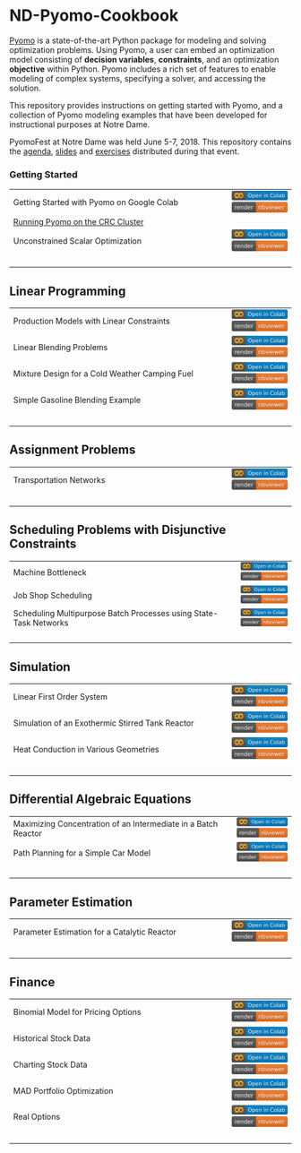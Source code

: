 # ND-Pyomo-Cookbook

[Pyomo](http://www.pyomo.org/) is a state-of-the-art Python package for modeling and solving optimization problems. Using Pyomo, a user can embed an optimization model consisting of **decision variables**, **constraints**, and an optimization **objective** within Python. Pyomo includes a rich set of features to enable modeling of complex systems, specifying a solver, and accessing the solution.

This repository provides instructions on getting started with Pyomo, and a collection of Pyomo modeling examples that have been developed for instructional purposes at Notre Dame.

PyomoFest at Notre Dame was held June 5-7, 2018. This repository contains the [agenda](PyomoFest.md), [slides](PyomoFest/slides/) and [exercises](PyomoFest/exercises_wo_soln/exercises/) distributed during that event.

### Getting Started
| | |
| :--- | :--- |
| Getting Started with Pyomo on Google Colab | [![Open In Colab](images/badges/colab-badge.svg)](https://colab.research.google.com/github/jckantor/ND-Pyomo-Cookbook/blob/master/notebooks/intro/Getting_Started_with_Pyomo_on_Google_Colab.ipynb) [![nbviewer](images/badges/nbviewer_badge.svg)](https://nbviewer.jupyter.org/github/jckantor/ND-Pyomo-Cookbook/blob/master/notebooks/intro/Getting_Started_with_Pyomo_on_Google_Colab.ipynb) |
| [Running Pyomo on the CRC Cluster](docs/CRC.md) | |
| Unconstrained Scalar Optimization | [![Open In Colab](images/badges/colab-badge.svg)](https://colab.research.google.com/github/jckantor/ND-Pyomo-Cookbook/blob/master/notebooks/intro/Unconstrained_Scalar_Optimization.ipynb) [![nbviewer](images/badges/nbviewer_badge.svg)](https://nbviewer.jupyter.org/github/jckantor/ND-Pyomo-Cookbook/blob/master/notebooks/intro/Unconstrained_Scalar_Optimization.ipynb) |
|&nbsp;&nbsp;&nbsp;&nbsp;&nbsp;&nbsp;&nbsp;&nbsp;&nbsp;&nbsp;&nbsp;&nbsp;&nbsp;&nbsp;&nbsp;&nbsp;&nbsp;&nbsp;&nbsp;&nbsp;&nbsp;&nbsp;&nbsp;&nbsp;&nbsp;&nbsp;&nbsp;&nbsp;&nbsp;&nbsp;&nbsp;&nbsp;&nbsp;&nbsp;&nbsp;&nbsp;&nbsp;&nbsp;&nbsp;&nbsp;&nbsp;&nbsp;&nbsp;&nbsp;&nbsp;&nbsp;&nbsp;&nbsp;&nbsp;&nbsp;&nbsp;&nbsp;&nbsp;&nbsp;&nbsp;&nbsp;&nbsp;&nbsp;&nbsp;&nbsp;&nbsp;&nbsp;&nbsp;&nbsp;&nbsp;&nbsp;&nbsp;&nbsp;&nbsp;&nbsp;&nbsp;&nbsp;&nbsp;&nbsp;&nbsp;&nbsp;&nbsp;&nbsp;&nbsp;&nbsp;&nbsp;&nbsp;&nbsp;&nbsp;&nbsp;&nbsp;&nbsp;&nbsp;&nbsp;&nbsp;&nbsp;&nbsp;&nbsp;&nbsp;&nbsp;&nbsp;&nbsp;&nbsp;&nbsp;&nbsp;| |

## Linear Programming
| | |
| :--- | :--- |
| Production Models with Linear Constraints | [![Open In Colab](images/badges/colab-badge.svg)](https://colab.research.google.com/github/jckantor/ND-Pyomo-Cookbook/blob/master/notebooks/lp/Production_Models_with_Linear_Constraints.ipynb) [![nbviewer](images/badges/nbviewer_badge.svg)](https://nbviewer.jupyter.org/github/jckantor/ND-Pyomo-Cookbook/blob/master/notebooks/lp/Production_Models_with_Linear_Constraints.ipynb) |
| Linear Blending Problems | [![Open In Colab](images/badges/colab-badge.svg)](https://colab.research.google.com/github/jckantor/ND-Pyomo-Cookbook/blob/master/notebooks/lp/Linear_Blending_Problem.ipynb) [![nbviewer](images/badges/nbviewer_badge.svg)](https://nbviewer.jupyter.org/github/jckantor/ND-Pyomo-Cookbook/blob/master/notebooks/lp/Linear_Blending_Problem.ipynb) |
| Mixture Design for a Cold Weather Camping Fuel | [![Open In Colab](images/badges/colab-badge.svg)](https://colab.research.google.com/github/jckantor/ND-Pyomo-Cookbook/blob/master/notebooks/lp/Mixture_Design_Cold_Weather_Fuel.ipynb) [![nbviewer](images/badges/nbviewer_badge.svg)](https://nbviewer.jupyter.org/github/jckantor/ND-Pyomo-Cookbook/blob/master/notebooks/lp/Mixture_Design_Cold_Weather_Fuel.ipynb) |
| Simple Gasoline Blending Example | [![Open In Colab](images/badges/colab-badge.svg)](https://colab.research.google.com/github/jckantor/ND-Pyomo-Cookbook/blob/master/notebooks/lp/Gasoline_Blending.ipynb) [![nbviewer](images/badges/nbviewer_badge.svg)](https://nbviewer.jupyter.org/github/jckantor/ND-Pyomo-Cookbook/blob/master/notebooks/lp/Gasoline_Blending.ipynb) |
|&nbsp;&nbsp;&nbsp;&nbsp;&nbsp;&nbsp;&nbsp;&nbsp;&nbsp;&nbsp;&nbsp;&nbsp;&nbsp;&nbsp;&nbsp;&nbsp;&nbsp;&nbsp;&nbsp;&nbsp;&nbsp;&nbsp;&nbsp;&nbsp;&nbsp;&nbsp;&nbsp;&nbsp;&nbsp;&nbsp;&nbsp;&nbsp;&nbsp;&nbsp;&nbsp;&nbsp;&nbsp;&nbsp;&nbsp;&nbsp;&nbsp;&nbsp;&nbsp;&nbsp;&nbsp;&nbsp;&nbsp;&nbsp;&nbsp;&nbsp;&nbsp;&nbsp;&nbsp;&nbsp;&nbsp;&nbsp;&nbsp;&nbsp;&nbsp;&nbsp;&nbsp;&nbsp;&nbsp;&nbsp;&nbsp;&nbsp;&nbsp;&nbsp;&nbsp;&nbsp;&nbsp;&nbsp;&nbsp;&nbsp;&nbsp;&nbsp;&nbsp;&nbsp;&nbsp;&nbsp;&nbsp;&nbsp;&nbsp;&nbsp;&nbsp;&nbsp;&nbsp;&nbsp;&nbsp;&nbsp;&nbsp;&nbsp;&nbsp;&nbsp;&nbsp;&nbsp;&nbsp;&nbsp;&nbsp;&nbsp;| |

## Assignment Problems
| | |
| :--- | :--- |
| Transportation Networks | [![Open In Colab](images/badges/colab-badge.svg)](https://colab.research.google.com/github/jckantor/ND-Pyomo-Cookbook/blob/master/notebooks/assignment/Transportation_Networks.ipynb) [![nbviewer](images/badges/nbviewer_badge.svg)](https://nbviewer.jupyter.org/github/jckantor/ND-Pyomo-Cookbook/blob/master/notebooks/assignment/Transportation_Networks.ipynb) |
|&nbsp;&nbsp;&nbsp;&nbsp;&nbsp;&nbsp;&nbsp;&nbsp;&nbsp;&nbsp;&nbsp;&nbsp;&nbsp;&nbsp;&nbsp;&nbsp;&nbsp;&nbsp;&nbsp;&nbsp;&nbsp;&nbsp;&nbsp;&nbsp;&nbsp;&nbsp;&nbsp;&nbsp;&nbsp;&nbsp;&nbsp;&nbsp;&nbsp;&nbsp;&nbsp;&nbsp;&nbsp;&nbsp;&nbsp;&nbsp;&nbsp;&nbsp;&nbsp;&nbsp;&nbsp;&nbsp;&nbsp;&nbsp;&nbsp;&nbsp;&nbsp;&nbsp;&nbsp;&nbsp;&nbsp;&nbsp;&nbsp;&nbsp;&nbsp;&nbsp;&nbsp;&nbsp;&nbsp;&nbsp;&nbsp;&nbsp;&nbsp;&nbsp;&nbsp;&nbsp;&nbsp;&nbsp;&nbsp;&nbsp;&nbsp;&nbsp;&nbsp;&nbsp;&nbsp;&nbsp;&nbsp;&nbsp;&nbsp;&nbsp;&nbsp;&nbsp;&nbsp;&nbsp;&nbsp;&nbsp;&nbsp;&nbsp;&nbsp;&nbsp;&nbsp;&nbsp;&nbsp;&nbsp;&nbsp;&nbsp;| |

## Scheduling Problems with Disjunctive Constraints
| | |
| :--- | :--- |
| Machine Bottleneck | [![Open In Colab](images/badges/colab-badge.svg)](https://colab.research.google.com/github/jckantor/ND-Pyomo-Cookbook/blob/master/notebooks/scheduling/Machine_Bottleneck.ipynb) [![nbviewer](images/badges/nbviewer_badge.svg)](https://nbviewer.jupyter.org/github/jckantor/ND-Pyomo-Cookbook/blob/master/notebooks/scheduling/Machine_Bottleneck.ipynb) |
| Job Shop Scheduling | [![Open In Colab](images/badges/colab-badge.svg)](https://colab.research.google.com/github/jckantor/ND-Pyomo-Cookbook/blob/master/notebooks/scheduling/Job_Shop_Scheduling.ipynb) [![nbviewer](images/badges/nbviewer_badge.svg)](https://nbviewer.jupyter.org/github/jckantor/ND-Pyomo-Cookbook/blob/master/notebooks/scheduling/Job_Shop_Scheduling.ipynb) |
| Scheduling Multipurpose Batch Processes using State-Task Networks | [![Open In Colab](images/badges/colab-badge.svg)](https://colab.research.google.com/github/jckantor/ND-Pyomo-Cookbook/blob/master/notebooks/scheduling/Scheduling_Multipurpose_Batch_Processes_using_State-Task_Networks.ipynb) [![nbviewer](images/badges/nbviewer_badge.svg)](https://nbviewer.jupyter.org/github/jckantor/ND-Pyomo-Cookbook/blob/master/notebooks/scheduling/Scheduling_Multipurpose_Batch_Processes_using_State-Task_Networks.ipynb) |
|&nbsp;&nbsp;&nbsp;&nbsp;&nbsp;&nbsp;&nbsp;&nbsp;&nbsp;&nbsp;&nbsp;&nbsp;&nbsp;&nbsp;&nbsp;&nbsp;&nbsp;&nbsp;&nbsp;&nbsp;&nbsp;&nbsp;&nbsp;&nbsp;&nbsp;&nbsp;&nbsp;&nbsp;&nbsp;&nbsp;&nbsp;&nbsp;&nbsp;&nbsp;&nbsp;&nbsp;&nbsp;&nbsp;&nbsp;&nbsp;&nbsp;&nbsp;&nbsp;&nbsp;&nbsp;&nbsp;&nbsp;&nbsp;&nbsp;&nbsp;&nbsp;&nbsp;&nbsp;&nbsp;&nbsp;&nbsp;&nbsp;&nbsp;&nbsp;&nbsp;&nbsp;&nbsp;&nbsp;&nbsp;&nbsp;&nbsp;&nbsp;&nbsp;&nbsp;&nbsp;&nbsp;&nbsp;&nbsp;&nbsp;&nbsp;&nbsp;&nbsp;&nbsp;&nbsp;&nbsp;&nbsp;&nbsp;&nbsp;&nbsp;&nbsp;&nbsp;&nbsp;&nbsp;&nbsp;&nbsp;&nbsp;&nbsp;&nbsp;&nbsp;&nbsp;&nbsp;&nbsp;&nbsp;&nbsp;&nbsp;| |

## Simulation
| | |
| :--- | :--- |
| Linear First Order System | [![Open In Colab](images/badges/colab-badge.svg)](https://colab.research.google.com/github/jckantor/ND-Pyomo-Cookbook/blob/master/notebooks/simulation/Linear_First_Order_System.ipynb) [![nbviewer](images/badges/nbviewer_badge.svg)](https://nbviewer.jupyter.org/github/jckantor/ND-Pyomo-Cookbook/blob/master/notebooks/simulation/Linear_First_Order_System.ipynb) |
| Simulation of an Exothermic Stirred Tank Reactor | [![Open In Colab](images/badges/colab-badge.svg)](https://colab.research.google.com/github/jckantor/ND-Pyomo-Cookbook/blob/master/notebooks/simulation/Exothermic_CSTR.ipynb) [![nbviewer](images/badges/nbviewer_badge.svg)](https://nbviewer.jupyter.org/github/jckantor/ND-Pyomo-Cookbook/blob/master/notebooks/simulation/Exothermic_CSTR.ipynb) |
| Heat Conduction in Various Geometries | [![Open In Colab](images/badges/colab-badge.svg)](https://colab.research.google.com/github/jckantor/ND-Pyomo-Cookbook/blob/master/notebooks/simulation/Heat_Conduction_in_Various_Geometries.ipynb) [![nbviewer](images/badges/nbviewer_badge.svg)](https://nbviewer.jupyter.org/github/jckantor/ND-Pyomo-Cookbook/blob/master/notebooks/simulation/Heat_Conduction_in_Various_Geometries.ipynb) |
|&nbsp;&nbsp;&nbsp;&nbsp;&nbsp;&nbsp;&nbsp;&nbsp;&nbsp;&nbsp;&nbsp;&nbsp;&nbsp;&nbsp;&nbsp;&nbsp;&nbsp;&nbsp;&nbsp;&nbsp;&nbsp;&nbsp;&nbsp;&nbsp;&nbsp;&nbsp;&nbsp;&nbsp;&nbsp;&nbsp;&nbsp;&nbsp;&nbsp;&nbsp;&nbsp;&nbsp;&nbsp;&nbsp;&nbsp;&nbsp;&nbsp;&nbsp;&nbsp;&nbsp;&nbsp;&nbsp;&nbsp;&nbsp;&nbsp;&nbsp;&nbsp;&nbsp;&nbsp;&nbsp;&nbsp;&nbsp;&nbsp;&nbsp;&nbsp;&nbsp;&nbsp;&nbsp;&nbsp;&nbsp;&nbsp;&nbsp;&nbsp;&nbsp;&nbsp;&nbsp;&nbsp;&nbsp;&nbsp;&nbsp;&nbsp;&nbsp;&nbsp;&nbsp;&nbsp;&nbsp;&nbsp;&nbsp;&nbsp;&nbsp;&nbsp;&nbsp;&nbsp;&nbsp;&nbsp;&nbsp;&nbsp;&nbsp;&nbsp;&nbsp;&nbsp;&nbsp;&nbsp;&nbsp;&nbsp;&nbsp;| |

## Differential Algebraic Equations
| | |
| :--- | :--- |
| Maximizing Concentration of an Intermediate in a Batch Reactor | [![Open In Colab](images/badges/colab-badge.svg)](https://colab.research.google.com/github/jckantor/ND-Pyomo-Cookbook/blob/master/notebooks/dae/Maximizing_Concentration_of_an_Intermediate_in_a_Batch_Reactor.ipynb) [![nbviewer](images/badges/nbviewer_badge.svg)](https://nbviewer.jupyter.org/github/jckantor/ND-Pyomo-Cookbook/blob/master/notebooks/dae/Maximizing_Concentration_of_an_Intermediate_in_a_Batch_Reactor.ipynb) |
| Path Planning for a Simple Car Model | [![Open In Colab](images/badges/colab-badge.svg)](https://colab.research.google.com/github/jckantor/ND-Pyomo-Cookbook/blob/master/notebooks/dae/Path_Planning_for_a_Simple_Car.ipynb) [![nbviewer](images/badges/nbviewer_badge.svg)](https://nbviewer.jupyter.org/github/jckantor/ND-Pyomo-Cookbook/blob/master/notebooks/dae/Path_Planning_for_a_Simple_Car.ipynb) |
|&nbsp;&nbsp;&nbsp;&nbsp;&nbsp;&nbsp;&nbsp;&nbsp;&nbsp;&nbsp;&nbsp;&nbsp;&nbsp;&nbsp;&nbsp;&nbsp;&nbsp;&nbsp;&nbsp;&nbsp;&nbsp;&nbsp;&nbsp;&nbsp;&nbsp;&nbsp;&nbsp;&nbsp;&nbsp;&nbsp;&nbsp;&nbsp;&nbsp;&nbsp;&nbsp;&nbsp;&nbsp;&nbsp;&nbsp;&nbsp;&nbsp;&nbsp;&nbsp;&nbsp;&nbsp;&nbsp;&nbsp;&nbsp;&nbsp;&nbsp;&nbsp;&nbsp;&nbsp;&nbsp;&nbsp;&nbsp;&nbsp;&nbsp;&nbsp;&nbsp;&nbsp;&nbsp;&nbsp;&nbsp;&nbsp;&nbsp;&nbsp;&nbsp;&nbsp;&nbsp;&nbsp;&nbsp;&nbsp;&nbsp;&nbsp;&nbsp;&nbsp;&nbsp;&nbsp;&nbsp;&nbsp;&nbsp;&nbsp;&nbsp;&nbsp;&nbsp;&nbsp;&nbsp;&nbsp;&nbsp;&nbsp;&nbsp;&nbsp;&nbsp;&nbsp;&nbsp;&nbsp;&nbsp;&nbsp;&nbsp;| |

## Parameter Estimation
| | |
| :--- | :--- |
| Parameter Estimation for a Catalytic Reactor | [![Open In Colab](images/badges/colab-badge.svg)](https://colab.research.google.com/github/jckantor/ND-Pyomo-Cookbook/blob/master/notebooks/estimation/Parameter_Estimation_Catalytic_Reactor.ipynb) [![nbviewer](images/badges/nbviewer_badge.svg)](https://nbviewer.jupyter.org/github/jckantor/ND-Pyomo-Cookbook/blob/master/notebooks/estimation/Parameter_Estimation_Catalytic_Reactor.ipynb) |
|&nbsp;&nbsp;&nbsp;&nbsp;&nbsp;&nbsp;&nbsp;&nbsp;&nbsp;&nbsp;&nbsp;&nbsp;&nbsp;&nbsp;&nbsp;&nbsp;&nbsp;&nbsp;&nbsp;&nbsp;&nbsp;&nbsp;&nbsp;&nbsp;&nbsp;&nbsp;&nbsp;&nbsp;&nbsp;&nbsp;&nbsp;&nbsp;&nbsp;&nbsp;&nbsp;&nbsp;&nbsp;&nbsp;&nbsp;&nbsp;&nbsp;&nbsp;&nbsp;&nbsp;&nbsp;&nbsp;&nbsp;&nbsp;&nbsp;&nbsp;&nbsp;&nbsp;&nbsp;&nbsp;&nbsp;&nbsp;&nbsp;&nbsp;&nbsp;&nbsp;&nbsp;&nbsp;&nbsp;&nbsp;&nbsp;&nbsp;&nbsp;&nbsp;&nbsp;&nbsp;&nbsp;&nbsp;&nbsp;&nbsp;&nbsp;&nbsp;&nbsp;&nbsp;&nbsp;&nbsp;&nbsp;&nbsp;&nbsp;&nbsp;&nbsp;&nbsp;&nbsp;&nbsp;&nbsp;&nbsp;&nbsp;&nbsp;&nbsp;&nbsp;&nbsp;&nbsp;&nbsp;&nbsp;&nbsp;&nbsp;| |

## Finance
| | |
| :--- | :--- |
| Binomial Model for Pricing Options | [![Open In Colab](images/badges/colab-badge.svg)](https://colab.research.google.com/github/jckantor/ND-Pyomo-Cookbook/blob/master/notebooks/finance/Binomial_Model_for_Pricing_Options.ipynb) [![nbviewer](images/badges/nbviewer_badge.svg)](https://nbviewer.jupyter.org/github/jckantor/ND-Pyomo-Cookbook/blob/master/notebooks/finance/Binomial_Model_for_Pricing_Options.ipynb) |
| Historical Stock Data | [![Open In Colab](images/badges/colab-badge.svg)](https://colab.research.google.com/github/jckantor/ND-Pyomo-Cookbook/blob/master/notebooks/finance/Historical_Stock_Data.ipynb) [![nbviewer](images/badges/nbviewer_badge.svg)](https://nbviewer.jupyter.org/github/jckantor/ND-Pyomo-Cookbook/blob/master/notebooks/finance/Historical_Stock_Data.ipynb) |
| Charting Stock Data | [![Open In Colab](images/badges/colab-badge.svg)](https://colab.research.google.com/github/jckantor/ND-Pyomo-Cookbook/blob/master/notebooks/finance/Charting_Stock_Data.ipynb) [![nbviewer](images/badges/nbviewer_badge.svg)](https://nbviewer.jupyter.org/github/jckantor/ND-Pyomo-Cookbook/blob/master/notebooks/finance/Charting_Stock_Data.ipynb) |
| MAD Portfolio Optimization | [![Open In Colab](images/badges/colab-badge.svg)](https://colab.research.google.com/github/jckantor/ND-Pyomo-Cookbook/blob/master/notebooks/finance/MAD_Portfolio_Optimization.ipynb) [![nbviewer](images/badges/nbviewer_badge.svg)](https://nbviewer.jupyter.org/github/jckantor/ND-Pyomo-Cookbook/blob/master/notebooks/finance/MAD_Portfolio_Optimization.ipynb) |
| Real Options | [![Open In Colab](images/badges/colab-badge.svg)](https://colab.research.google.com/github/jckantor/ND-Pyomo-Cookbook/blob/master/notebooks/finance/Real_Options.ipynb) [![nbviewer](images/badges/nbviewer_badge.svg)](https://nbviewer.jupyter.org/github/jckantor/ND-Pyomo-Cookbook/blob/master/notebooks/finance/Real_Options.ipynb) |
|&nbsp;&nbsp;&nbsp;&nbsp;&nbsp;&nbsp;&nbsp;&nbsp;&nbsp;&nbsp;&nbsp;&nbsp;&nbsp;&nbsp;&nbsp;&nbsp;&nbsp;&nbsp;&nbsp;&nbsp;&nbsp;&nbsp;&nbsp;&nbsp;&nbsp;&nbsp;&nbsp;&nbsp;&nbsp;&nbsp;&nbsp;&nbsp;&nbsp;&nbsp;&nbsp;&nbsp;&nbsp;&nbsp;&nbsp;&nbsp;&nbsp;&nbsp;&nbsp;&nbsp;&nbsp;&nbsp;&nbsp;&nbsp;&nbsp;&nbsp;&nbsp;&nbsp;&nbsp;&nbsp;&nbsp;&nbsp;&nbsp;&nbsp;&nbsp;&nbsp;&nbsp;&nbsp;&nbsp;&nbsp;&nbsp;&nbsp;&nbsp;&nbsp;&nbsp;&nbsp;&nbsp;&nbsp;&nbsp;&nbsp;&nbsp;&nbsp;&nbsp;&nbsp;&nbsp;&nbsp;&nbsp;&nbsp;&nbsp;&nbsp;&nbsp;&nbsp;&nbsp;&nbsp;&nbsp;&nbsp;&nbsp;&nbsp;&nbsp;&nbsp;&nbsp;&nbsp;&nbsp;&nbsp;&nbsp;&nbsp;| |

